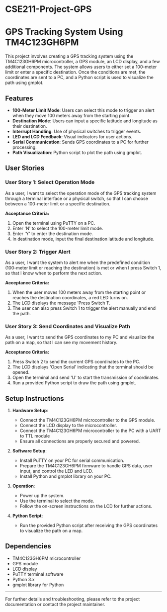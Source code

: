 # CSE211-Project-GPS
# GPS Tracking System Using TM4C123GH6PM

This project involves creating a GPS tracking system using the TM4C123GH6PM microcontroller, a GPS module, an LCD display, and a few additional components. The system allows users to either set a 100-meter limit or enter a specific destination. Once the conditions are met, the coordinates are sent to a PC, and a Python script is used to visualize the path using gmplot.

## Features

- **100-Meter Limit Mode**: Users can select this mode to trigger an alert when they move 100 meters away from the starting point.
- **Destination Mode**: Users can input a specific latitude and longitude as their destination.
- **Interrupt Handling**: Use of physical switches to trigger events.
- **LED and LCD Feedback**: Visual indicators for user actions.
- **Serial Communication**: Sends GPS coordinates to a PC for further processing.
- **Path Visualization**: Python script to plot the path using gmplot.

## User Stories

### User Story 1: Select Operation Mode

As a user, I want to select the operation mode of the GPS tracking system through a terminal interface or a physical switch, so that I can choose between a 100-meter limit or a specific destination.

**Acceptance Criteria:**
1. Open the terminal using PuTTY on a PC.
2. Enter 'N' to select the 100-meter limit mode.
3. Enter 'Y' to enter the destination mode.
4. In destination mode, input the final destination latitude and longitude.

### User Story 2: Trigger Alert

As a user, I want the system to alert me when the predefined condition (100-meter limit or reaching the destination) is met or when I press Switch 1, so that I know when to perform the next action.

**Acceptance Criteria:**
1. When the user moves 100 meters away from the starting point or reaches the destination coordinates, a red LED turns on.
2. The LCD displays the message 'Press Switch 1'.
3. The user can also press Switch 1 to trigger the alert manually and end the path.

### User Story 3: Send Coordinates and Visualize Path

As a user, I want to send the GPS coordinates to my PC and visualize the path on a map, so that I can see my movement history.

**Acceptance Criteria:**
1. Press Switch 2 to send the current GPS coordinates to the PC.
2. The LCD displays 'Open Serial' indicating that the terminal should be opened.
3. Open the terminal and send 'U' to start the transmission of coordinates.
4. Run a provided Python script to draw the path using gmplot.

## Setup Instructions

1. **Hardware Setup**:
   - Connect the TM4C123GH6PM microcontroller to the GPS module.
   - Connect the LCD display to the microcontroller.
   - Connect the TM4C123GH6PM microcontroller to the PC with a UART to TTL module
   - Ensure all connections are properly secured and powered.

2. **Software Setup**:
   - Install PuTTY on your PC for serial communication.
   - Prepare the TM4C123GH6PM firmware to handle GPS data, user input, and control the LED and LCD.
   - Install Python and gmplot library on your PC.

3. **Operation**:
   - Power up the system.
   - Use the terminal to select the mode.
   - Follow the on-screen instructions on the LCD for further actions.

4. **Python Script**:
   - Run the provided Python script after receiving the GPS coordinates to visualize the path on a map.

## Dependencies

- TM4C123GH6PM microcontroller
- GPS module
- LCD display
- PuTTY terminal software
- Python 3.x
- gmplot library for Python

---

For further details and troubleshooting, please refer to the project documentation or contact the project maintainer.
